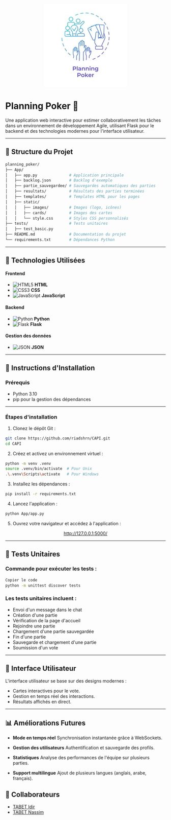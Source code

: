 <p align="center">
  <img src="App/static/images/logo.png" alt="Planning Poker">
</p>

# Planning Poker 🎴

Une application web interactive pour estimer collaborativement les tâches dans un environnement de développement Agile, utilisant Flask pour le backend et des technologies modernes pour l'interface utilisateur.

---


## 📁 Structure du Projet
```bash
planning_poker/
├── App/
│   ├── app.py              # Application principale
│   ├── backlog.json        # Backlog d'exemple
│   ├── partie_sauvegardee/ # Sauvegardes automatiques des parties
│   ├── resultats/          # Résultats des parties terminées
│   ├── templates/          # Templates HTML pour les pages
│   ├── static/
│   │   ├── images/         # Images (logo, icônes)
│   │   ├── cards/          # Images des cartes
│   │   └── style.css       # Styles CSS personnalisés
├── tests/                  # Tests unitaires
│   ├── test_basic.py
├── README.md               # Documentation du projet
└── requirements.txt        # Dépendances Python
```

--- 

## 🚀 Technologies Utilisées
#### Frontend
- ![HTML5](https://img.shields.io/badge/-HTML5-E34F26?logo=html5&logoColor=white) **HTML**
- ![CSS3](https://img.shields.io/badge/-CSS3-1572B6?logo=css3&logoColor=white) **CSS**
- ![JavaScript](https://img.shields.io/badge/-JavaScript-F7DF1E?logo=javascript&logoColor=black) **JavaScript**

#### Backend
- ![Python](https://img.shields.io/badge/-Python-3776AB?logo=python&logoColor=white) **Python**
- ![Flask](https://img.shields.io/badge/-Flask-009688?logo=Flask&logoColor=white) **Flask**
#### Gestion des données
- ![JSON](https://img.shields.io/badge/-Json-009688?logo=Json&logoColor=white) **JSON**


---

## 📄 Instructions d'Installation

### Prérequis
- Python 3.10
- pip pour la gestion des dépendances

---

### Étapes d'installation

1.  Clonez le dépôt Git :

```bash
git clone https://github.com/riadshrn/CAPI.git
cd CAPI
```


2.  Créez et activez un environnement virtuel :

```bash
python -m venv .venv
source .venv/bin/activate  # Pour Unix
.\.venv\Scripts\activate   # Pour Windows
```


3. Installez les dépendances :

```bash
pip install -r requirements.txt
```


4. Lancez l'application :

```bash
python App/app.py
```
5. Ouvrez votre navigateur et accédez à l'application : 
<p align="center">
  <a href="http://127.0.0.1:5000/" target="_blank">http://127.0.0.1:5000/</a>
</p>

---

## 🔧 Tests Unitaires

### Commande pour exécuter les tests :
```bash
Copier le code
python -m unittest discover tests
```


### Les tests unitaires incluent :

- Envoi d'un message dans le chat
- Création d'une partie
- Vérification de la page d'accueil 
- Rejoindre une partie 
- Chargement d'une partie sauvegardée 
- Fin d'une partie
- Sauvegarde et chargement d'une partie
- Soumission d'un vote 

---

## 🎨 Interface Utilisateur

L'interface utilisateur se base sur des designs modernes :
- Cartes interactives pour le vote.
- Gestion en temps réel des interactions.
- Résultats affichés en direct.

---

## 📊 Améliorations Futures
- **Mode en temps réel** Synchronisation instantanée grâce à WebSockets.

- **Gestion des utilisateurs** Authentification et sauvegarde des profils.

- **Statistiques**  Analyse des performances de l'équipe sur plusieurs parties.

- **Support multilingue** Ajout de plusieurs langues (anglais, arabe, français).
## 👥 Collaborateurs

- [TABET Idir](https://github.com/idirtb1)
- [TABET Nassim ](https://github.com/nassim4881)